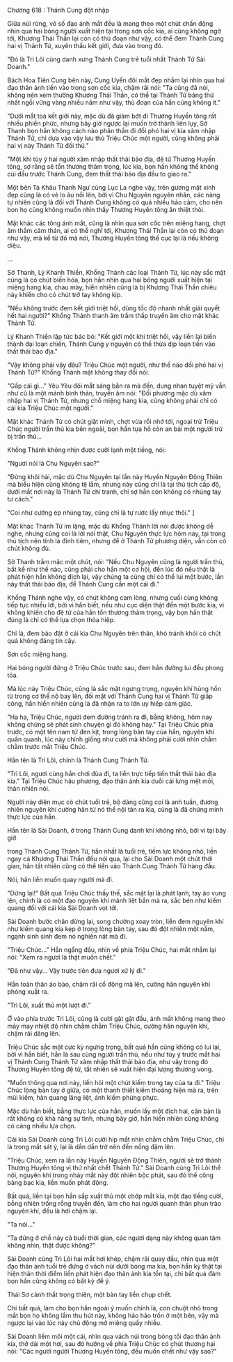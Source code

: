 




Chương 618 : Thánh Cung đột nhập


Giữa núi rừng, vô số đạo ánh mắt đều là mang theo một chút chấn động nhìn qua hai bóng người xuất hiện tại trong sơn cốc kia, ai cũng không ngờ tới, Khương Thái Thần lại còn có thủ đoạn như vậy, có thể đem Thánh Cung hai vị Thánh Tử, xuyên thấu kết giới, đưa vào trong đó.

"Đó là Trì Lôi cùng danh xưng Thánh Cung trẻ tuổi nhất Thánh Tử Sài Doanh."

Bách Hoa Tiên Cung bên này, Cung Uyển đôi mắt đẹp nhắm lại nhìn qua hai đạo thân ảnh tiến vào trong sơn cốc kia, chậm rãi nói: "Ta cũng đã nói, không nên xem thường Khương Thái Thần, có thể tại Thánh Tử bảng thứ nhất ngồi vững vàng nhiều năm như vậy, thủ đoạn của hắn cũng không ít."

"Dưới mắt toà kết giới này, mặc dù đã giảm bớt đi Thương Huyền tông rất nhiều phiền phức, nhưng bây giờ ngược lại muốn trở thành liên lụy, Sở Thanh bọn hắn không cách nào phân thần đi đối phó hai vị kia xâm nhập Thánh Tử, chỉ dựa vào vậy lưu thủ Triệu Chúc một người, cũng không phải hai vị này Thánh Tử đối thủ."

"Một khi tùy ý hai người xâm nhập thất thải bảo địa, đệ tử Thương Huyền tông, sợ rằng sẽ tổn thương thảm trọng, lúc kia, bọn hắn không thể không cúi đầu trước Thánh Cung, đem thất thải bảo địa đầu to giao ra."

Một bên Tả Khâu Thanh Ngư cùng Lục La nghe vậy, trên gương mặt xinh đẹp cũng là có vẻ lo âu nổi lên, bởi vì Chu Nguyên nguyên nhân, các nàng tự nhiên cũng là đối với Thánh Cung không có quá nhiều hảo cảm, cho nên bọn họ cũng không muốn nhìn thấy Thương Huyền tông ăn thiệt thòi.

Mặt khác các tông ánh mắt, cũng là nhìn qua sơn cốc trên miệng hang, chợt âm thầm cảm thán, ai có thể nghĩ tới, Khương Thái Thần lại còn có thủ đoạn như vậy, mà kể từ đó mà nói, Thương Huyền tông thế cục lại là nếu không diệu.

...

Sở Thanh, Lý Khanh Thiền, Khổng Thánh các loại Thánh Tử, lúc này sắc mặt cũng là có chút biến hóa, bọn hắn nhìn qua hai bóng người xuất hiện tại miệng hang kia, chau mày, hiển nhiên cũng là bị Khương Thái Thần chiêu này khiến cho có chút trở tay không kịp.

"Nếu không trước đem kết giới triệt hồi, dùng tốc độ nhanh nhất giải quyết hết hai người?" Khổng Thánh thanh âm trầm thấp truyền âm cho mặt khác Thánh Tử.

Lý Khanh Thiền lập tức bác bỏ: "Kết giới một khi triệt hồi, vậy liền lại biến thành đại loạn chiến, Thánh Cung y nguyên có thể thừa dịp loạn tiến vào thất thải bảo địa."

"Vậy không phải vậy đâu? Triệu Chúc một người, như thế nào đối phó hai vị Thánh Tử?" Khổng Thánh mặt không thay đổi nói.

"Gấp cái gì..." Yêu Yêu đôi mắt sáng bắn ra mà đến, dung nhan tuyệt mỹ vẫn như cũ là một mảnh bình thản, truyền âm nói: "Đối phương mặc dù xâm nhập hai vị Thánh Tử, nhưng chỗ miệng hang kia, cũng không phải chỉ có cái kia Triệu Chúc một người."

Mặt khác Thánh Tử có chút giật mình, chợt vừa rồi nhớ tới, ngoại trừ Triệu Chúc người trấn thủ kia bên ngoài, bọn hắn tựa hồ còn an bài một người trừ bị trấn thủ...

Khổng Thánh không nhịn được cười lạnh một tiếng, nói:

"Ngươi nói là Chu Nguyên sao?"

"Đừng khôi hài, mặc dù Chu Nguyên tại lần này Huyền Nguyên Động Thiên mà biểu hiện cũng không tệ lắm, nhưng này cũng chỉ là tại thủ tịch cấp độ, dưới mắt nơi này là Thánh Tử chi tranh, chỉ sợ hắn còn không có nhúng tay tư cách."

"Coi như cưỡng ép nhúng tay, cũng chỉ là tự rước lấy nhục thôi." ]

Mặt khác Thánh Tử im lặng, mặc dù Khổng Thánh lời nói được không dễ nghe, nhưng cũng coi là lời nói thật, Chu Nguyên thực lực hôm nay, tại trong thủ tịch nên tính là đỉnh tiêm, nhưng để ở Thánh Tử phương diện, vẫn còn có chút không đủ.

Sở Thanh trầm mặc một chút, nói: "Nếu Chu Nguyên cũng là người trấn thủ, bất kể như thế nào, cũng phải cho hắn một cơ hội, đến lúc đó nếu thật là phát hiện hắn không địch lại, vậy chúng ta cũng chỉ có thể lui một bước, lần này thất thải bảo địa, để Thánh Cung cắn một cái đi."

Khổng Thánh nghe vậy, có chút không cam lòng, nhưng cuối cùng không tiếp tục nhiều lời, bởi vì hắn biết, nếu như cục diện thật đến một bước kia, vì không khiến cho đệ tử của hắn tổn thương thảm trọng, vậy bọn hắn thật đúng là chỉ có thể lựa chọn thỏa hiệp.

Chỉ là, đem bảo đặt ở cái kia Chu Nguyên trên thân, khó tránh khỏi có chút quá không đáng tin cậy.

Sơn cốc miệng hang.

Hai bóng người đứng ở Triệu Chúc trước sau, đem hắn đường lui đều phong tỏa.

Mà lúc này Triệu Chúc, cũng là sắc mặt ngưng trọng, nguyên khí hùng hồn từ trong cơ thể nộ bay lên, đối mặt với Thánh Cung hai vị Thánh Tử giáp công, hắn hiển nhiên cũng là đã nhận ra to lớn uy hiếp cảm giác.

"Ha ha, Triệu Chúc, ngươi đem đường tránh ra đi, bằng không, hôm nay không chừng sẽ phát sinh chuyện gì đó không hay." Tại Triệu Chúc phía trước, có một tên nam tử đen kịt, trong lòng bàn tay của hắn, nguyên khí quấn quanh, lúc này chính giống như cười mà không phải cười nhìn chằm chằm trước mắt Triệu Chúc.

Hắn tên là Trì Lôi, chính là Thánh Cung Thánh Tử.

"Trì Lôi, ngươi cùng hắn chơi đùa đi, ta liền trực tiếp tiến thất thải bảo địa kia." Tại Triệu Chúc hậu phương, đạo thân ảnh kia duỗi cái lưng mệt mỏi, thản nhiên nói.

Người này diện mục có chút tuổi trẻ, bộ dáng cũng coi là anh tuấn, đương nhiên nguyên khí cường hãn từ nó thể nội tản ra kia, cũng là đã chứng minh thực lực của hắn.

Hắn tên là Sài Doanh, ở trong Thánh Cung danh khí không nhỏ, bởi vì tại bây giờ

trong Thánh Cung Thánh Tử, hắn nhất là tuổi trẻ, tiềm lực không nhỏ, liền ngay cả Khương Thái Thần đều nói qua, lại cho Sài Doanh một chút thời gian, hắn tất nhiên cũng có thể tiến vào Thánh Cung Thánh Tử hàng đầu.

Nói, hắn liền muốn quay người mà đi.

"Dừng lại!" Bất quá Triệu Chúc thấy thế, sắc mặt lại là phát lạnh, tay áo vung lên, chính là có một đạo nguyên khí mãnh liệt bắn mà ra, sắc bén như kiếm quang đối với cái kia Sài Doanh vọt tới.

Sài Doanh bước chân dừng lại, song chưởng xoay tròn, liền đem nguyên khí như kiếm quang kia kẹp ở trong lòng bàn tay, sau đó đột nhiên một nắm, ngạnh sinh sinh đem nó nghiền nát mà đi.

"Triệu Chúc..." Hắn ngẩng đầu, nhìn về phía Triệu Chúc, hai mắt nhắm lại nói: "Xem ra ngươi là thật muốn chết."

"Đã như vậy... Vậy trước tiên đưa ngươi xử lý đi."

Hắn toàn thân áo bào, chậm rãi cổ động mà lên, cường hãn nguyên khí phóng xuất ra.

"Trì Lôi, xuất thủ một lượt đi."

Ở vào phía trước Trì Lôi, cũng là cười gật gật đầu, ánh mắt không mang theo mảy may nhiệt độ nhìn chằm chằm Triệu Chúc, cường hãn nguyên khí, chậm rãi dâng lên.

Triệu Chúc sắc mặt cực kỳ ngưng trọng, bất quá hắn cũng không có lui lại, bởi vì hắn biết, hắn là sau cùng người trấn thủ, nếu như tùy ý trước mắt hai vị Thánh Cung Thánh Tử xâm nhập thất thải bảo địa, như vậy trong đó Thương Huyền tông đệ tử, tất nhiên sẽ xuất hiện đại lượng thương vong.

"Muốn thông qua nơi này, liền hỏi một chút kiếm trong tay của ta đi." Triệu Chúc lòng bàn tay ở giữa, có một thanh thiết kiếm thoáng hiện mà ra, trên mũi kiếm, hàn quang lăng liệt, ánh kiếm phừng phực.

Mặc dù hắn biết, bằng thực lực của hắn, muốn lấy một địch hai, căn bản là rất không có khả năng sự tình, nhưng bây giờ, hắn hiển nhiên cũng không có càng nhiều lựa chọn.

Cái kia Sài Doanh cùng Trì Lôi cười híp mắt nhìn chằm chằm Triệu Chúc, chỉ là trong mắt sát ý, lại là dần dần trở nên đến nồng đậm lên.

"Triệu Chúc, xem ra lần này Huyền Nguyên Động Thiên, ngươi sẽ trở thành Thương Huyền tông vị thứ nhất chết Thánh Tử." Sài Doanh cùng Trì Lôi thể nội, nguyên khí trong nháy mắt này đột nhiên bộc phát, sau đó thế công bàng bạc kia, liền muốn phát động.

Bất quá, liền tại bọn hắn sắp xuất thủ một chớp mắt kia, một đạo tiếng cười, bỗng nhiên trống rỗng truyền đến, làm cho hai người quanh thân phun trào nguyên khí, đều là hơi chậm lại.

"Ta nói..."

"Ta đứng ở chỗ này cả buổi thời gian, các ngươi dạng này không quan tâm không nhìn, thật được không?"

Sài Doanh cùng Trì Lôi hai mắt hơi khép, chậm rãi quay đầu, nhìn qua một đạo thân ảnh tuổi trẻ đứng ở vách núi dưới bóng ma kia, bọn hắn kỳ thật tại hiện thân thời điểm liền phát hiện đạo thân ảnh kia tồn tại, chỉ bất quá đám bọn hắn cũng không có bất kỳ để ý.

Thái Sơ cảnh thất trọng thiên, một bàn tay liền chụp chết.

Chỉ bất quá, làm cho bọn hắn ngoài ý muốn chính là, con chuột nhỏ trong mắt bọn họ không lắm thu hút này, không hảo hảo trốn ở một bên, vậy mà ngược lại vào lúc này chủ động mở miệng quấy nhiễu.

Sài Doanh liếm môi một cái, nhìn qua vách núi trong bóng tối đạo thân ảnh kia, thở dài một hơi, sau đó hướng về phía Triệu Chúc có chút thương hại nói: "Các ngươi người Thương Huyền tông, đều muốn chết như vậy sao?"




